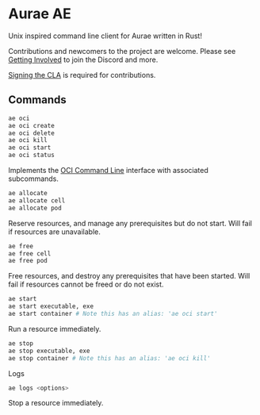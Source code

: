 # Aurae AE

Unix inspired command line client for Aurae written in Rust!

Contributions and newcomers to the project are welcome. Please see [Getting Involved](https://github.com/aurae-runtime/community#getting-involved) to join the Discord and more.

[Signing the CLA](https://cla.aurae.io/) is required for contributions.

## Commands

```bash 
ae oci
ae oci create
ae oci delete
ae oci kill
ae oci start
ae oci status
```

Implements the [OCI Command Line](https://github.com/opencontainers/runtime-tools/blob/master/docs/command-line-interface.md) interface with associated subcommands.


```bash
ae allocate
ae allocate cell
ae allocate pod
```

Reserve resources, and manage any prerequisites but do not start. Will fail if resources are unavailable. 

```bash
ae free
ae free cell
ae free pod
```

Free resources, and destroy any prerequisites that have been started. Will fail if resources cannot be freed or do not exist.

```bash
ae start
ae start executable, exe
ae start container # Note this has an alias: 'ae oci start'
```

Run a resource immediately.

```bash
ae stop
ae stop executable, exe
ae stop container # Note this has an alias: 'ae oci kill'
```

Logs

```bash
ae logs <options>
```

Stop a resource immediately. 
